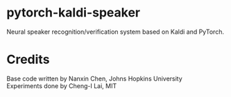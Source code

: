 # pytorch-kaldi-speaker
Neural speaker recognition/verification system based on Kaldi and PyTorch.

# Credits
Base code written by Nanxin Chen, Johns Hopkins University \
Experiments done by Cheng-I Lai, MIT 
